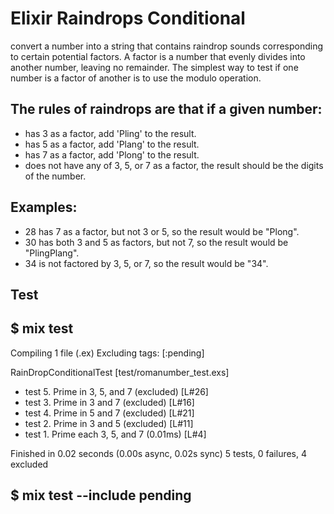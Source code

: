 # Elixir Raindrops Conditional

convert a number into a string that contains raindrop sounds corresponding 
to certain potential factors. A factor is a number that evenly divides 
into another number, leaving no remainder. The simplest way to test 
if one number is a factor of another is to use the modulo operation.

## The rules of raindrops are that if a given number:
- has 3 as a factor, add 'Pling' to the result.
- has 5 as a factor, add 'Plang' to the result.
- has 7 as a factor, add 'Plong' to the result.
- does not have any of 3, 5, or 7 as a factor, the result should be the digits of the number.

## Examples:
- 28 has 7 as a factor, but not 3 or 5, so the result would be "Plong".
- 30 has both 3 and 5 as factors, but not 7, so the result would be "PlingPlang".
- 34 is not factored by 3, 5, or 7, so the result would be "34".

## Test
## $ mix test
Compiling 1 file (.ex)
Excluding tags: [:pending]

RainDropConditionalTest [test/romanumber_test.exs]
  * test 5. Prime in 3, 5, and 7 (excluded) [L#26]
  * test 3. Prime in 3 and 7 (excluded) [L#16]
  * test 4. Prime in 5 and 7 (excluded) [L#21]
  * test 2. Prime in 3 and 5 (excluded) [L#11]
  * test 1. Prime each 3, 5, and 7 (0.01ms) [L#4]

Finished in 0.02 seconds (0.00s async, 0.02s sync)
5 tests, 0 failures, 4 excluded


## $ mix test --include pending
